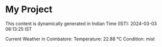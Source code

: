 # My Project

This content is dynamically generated in Indian Time (IST): 2024-03-03 08:13:25 IST


Current Weather in Coimbatore:
Temperature: 22.88 °C
Condition: mist
